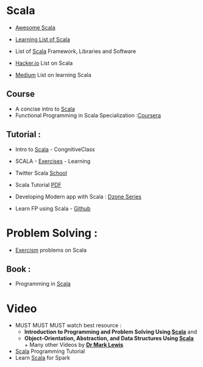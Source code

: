 # Scala 
* [Awesome Scala](https://github.com/lauris/awesome-scala) 
* [Learning List of Scala](https://github.com/bwwinthehouse/learning_scala)
* List of [Scala](https://scala.libhunt.com/) Framework, Libraries and Software
* [Hacker.io](https://hackr.io/tutorials/learn-scala) List on Scala

* [Medium](https://blog.codacy.com/how-to-learn-scala-cb53c5eb5ff6) List on learning Scala

## Course
* A concise intro to [Scala](http://people.cs.ksu.edu/~schmidt/705a/Scala/A%20Concise%20Introduction%20to%20Scala.htm)
* Functional Programming in Scala Specialization :[Coursera](https://www.coursera.org/specializations/scala)

## Tutorial :
* Intro to [Scala](https://cognitiveclass.ai/courses/introduction-to-scala/) - CongnitiveClass
* SCALA - [Exercises](https://www.scala-exercises.org/) - Learning
* Twitter Scala [School](https://twitter.github.io/scala_school/)
* Scala Tutorial [PDF](http://people.cs.ksu.edu/~schmidt/705a/Scala/scala_tutorial.pdf)

* Developing Modern app with Scala : [Dzone Series](https://www.javacodegeeks.com/2016/11/scala-tutorial-developing-modern-applications.html)

* Learn FP using Scala - [Github](https://github.com/dehun/learn-fp/)

# Problem Solving :
* [Exercism](http://exercism.io/languages/scala/about) problems on Scala

## Book :
* Programming in [Scala](http://people.cs.ksu.edu/~schmidt/705a/Scala/Programming-in-Scala.pdf)

# Video 
* MUST MUST MUST watch best resource : 
  * **Introduction to Programming and Problem Solving Using [Scala](https://www.youtube.com/playlist?list=PLLMXbkbDbVt9MIJ9DV4ps-_trOzWtphYO)** and 
  * **Object-Orientation, Abstraction, and Data Structures Using [Scala](https://www.youtube.com/playlist?list=PLLMXbkbDbVt8JLumqKj-3BlHmEXPIfR42)** + Many other Videos by **[Dr Mark Lewis](https://www.youtube.com/user/DrMarkCLewis/playlists)**
* [Scala](https://www.youtube.com/playlist?list=PLFhNzVKP1pVozy2fbIWMAeq0Ka-VEnHr4) Programming Tutorial
* Learn [Scala](https://www.youtube.com/playlist?list=PLf0swTFhTI8rv85gSUEyBxN6fdv5D2E0C) for Spark


